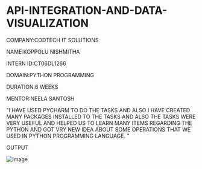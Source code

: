 # API-INTEGRATION-AND-DATA-VISUALIZATION

COMPANY:CODTECH IT SOLUTIONS

NAME:KOPPOLU NISHMITHA

INTERN ID:CT06DL1266

DOMAIN:PYTHON PROGRAMMING

DURATION:6 WEEKS

MENTOR:NEELA SANTOSH

"I HAVE USED PYCHARM TO DO THE TASKS AND ALSO I HAVE CREATED MANY PACKAGES INSTALLED TO THE TASKS AND ALSO THE TASKS WERE VERY USEFUL AND HELPED US TO LEARN MANY ITEMS REGARDING THE PYTHON AND GOT VRY NEW IDEA ABOUT SOME OPERATIONS THAT WE USED IN PYTHON PROGRAMMING LANGUAGE. "

OUTPUT

![Image](https://github.com/user-attachments/assets/fbdf5833-a4f2-4d95-be93-ac5c91c419bf)
